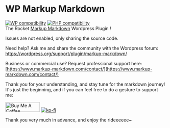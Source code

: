 # WP Markup Markdown
[![WP compatibility](https://plugintests.com/plugins/wporg/markup-markdown/wp-badge.svg?ver=3.4.2)](https://plugintests.com/plugins/wporg/markup-markdown/latest)
[![PHP compatibility](https://plugintests.com/plugins/wporg/markup-markdown/php-badge.svg?ver=3.4.2)](https://plugintests.com/plugins/wporg/markup-markdown/latest)  
The Rocket [Markup Markdown](https://wordpress.org/plugins/markup-markdown/) Wordpress Plugin !

Issues are not enabled, only sharing the source code.

Need help? Ask me and share the community with the Wordpress forum:  
https://wordpress.org/support/plugin/markup-markdown/

Business or commercial use? Request professional support here:  
[https://www.markup-markdown.com/contact/](https://www.markup-markdown.com/contact/)

Thank you for your understanding, and stay tune for the markdown journey!  
It's just the beginning, and if you can feel free to do a gesture to support me:

<a href="https://www.buymeacoffee.com/peterpower594" target="_blank"><img src="https://cdn.buymeacoffee.com/buttons/v2/default-red.png" alt="Buy Me A Coffee" style="height: 30px !important;width: 108px !important;" ></a>
[![ko-fi](https://ko-fi.com/img/githubbutton_sm.svg)](https://ko-fi.com/J3J4LP699)

Thank you very much in advance, and enjoy the rideeeeee~
